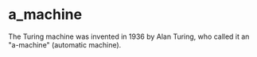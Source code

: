 # a_machine
The Turing machine was invented in 1936 by Alan Turing, who called it an "a-machine" (automatic machine).
